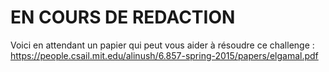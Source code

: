 # EN COURS DE REDACTION


Voici en attendant un papier qui peut vous aider à résoudre ce challenge : https://people.csail.mit.edu/alinush/6.857-spring-2015/papers/elgamal.pdf